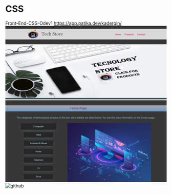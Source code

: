 # CSS
Front-End-CSS-Odev1
https://app.patika.dev/kadergin/
![github](https://github.com/KaderErgin/CSS/blob/main/css-ss/css_1.jpg)
![github](https://github.com/KaderErgin/CSS/blob/main/css-ss/css_2.jpg)
![github](https://github.com/KaderErgin/CSS/blob/main/css-ss/css_3.jpg)

